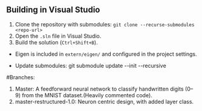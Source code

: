 ## Building in Visual Studio
1. Clone the repository with submodules: `git clone --recurse-submodules <repo-url>`
2. Open the `.sln` file in Visual Studio.
3. Build the solution (`Ctrl+Shift+B`).
- Eigen is included in `extern/eigen/` and configured in the project settings.

- Update submodules: git submodule update --init --recursive


#Branches:
1. Master: A feedforward neural network to classify handwritten digits (0–9) from the MNIST dataset.(Heavily commented code).
2. master-restructured-1.0: Neuron centric design, with added layer class.		
